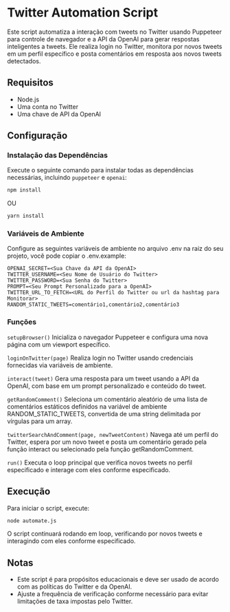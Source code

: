 # Twitter Automation Script

Este script automatiza a interação com tweets no Twitter usando Puppeteer para controle de navegador e a API da OpenAI para gerar respostas inteligentes a tweets. Ele realiza login no Twitter, monitora por novos tweets em um perfil específico e posta comentários em resposta aos novos tweets detectados.

## Requisitos

- Node.js
- Uma conta no Twitter
- Uma chave de API da OpenAI

## Configuração

### Instalação das Dependências

Execute o seguinte comando para instalar todas as dependências necessárias, incluindo `puppeteer` e `openai`:

```bash
npm install
```

OU

```bash
yarn install
```

### Variáveis de Ambiente

Configure as seguintes variáveis de ambiente no arquivo .env na raiz do seu projeto, você pode copiar o .env.example:

```plaintext
OPENAI_SECRET=<Sua Chave da API da OpenAI>
TWITTER_USERNAME=<Seu Nome de Usuário do Twitter>
TWITTER_PASSWORD=<Sua Senha do Twitter>
PROMPT=<Seu Prompt Personalizado para a OpenAI>
TWITTER_URL_TO_FETCH=<URL do Perfil do Twitter ou url da hashtag para Monitorar>
RANDOM_STATIC_TWEETS=comentário1,comentário2,comentário3

```

### Funções

`setupBrowser()`
Inicializa o navegador Puppeteer e configura uma nova página com um viewport específico.

`loginOnTwitter(page)`
Realiza login no Twitter usando credenciais fornecidas via variáveis de ambiente.

`interact(tweet)`
Gera uma resposta para um tweet usando a API da OpenAI, com base em um prompt personalizado e conteúdo do tweet.

`getRandomComment()`
Seleciona um comentário aleatório de uma lista de comentários estáticos definidos na variável de ambiente RANDOM_STATIC_TWEETS, convertida de uma string delimitada por vírgulas para um array.

`twitterSearchAndComment(page, newTweetContent)`
Navega até um perfil do Twitter, espera por um novo tweet e posta um comentário gerado pela função interact ou selecionado pela função getRandomComment.

`run()`
Executa o loop principal que verifica novos tweets no perfil especificado e interage com eles conforme especificado.

## Execução

Para iniciar o script, execute:

```bash
node automate.js
```

O script continuará rodando em loop, verificando por novos tweets e interagindo com eles conforme especificado.

## Notas

- Este script é para propósitos educacionais e deve ser usado de acordo com as políticas do Twitter e da OpenAI.
- Ajuste a frequência de verificação conforme necessário para evitar limitações de taxa impostas pelo Twitter.
